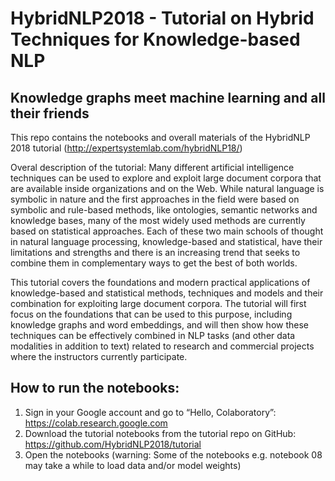 # HybridNLP2018 - Tutorial on Hybrid Techniques for Knowledge-based NLP
## Knowledge graphs meet machine learning and all their friends

This repo contains the notebooks and overall materials of the HybridNLP 2018 tutorial (http://expertsystemlab.com/hybridNLP18/)

Overal description of the tutorial: Many different artificial intelligence techniques can be used to explore and exploit large document corpora that are available inside organizations and on the Web. While natural language is symbolic in nature and the first approaches in the field were based on symbolic and rule-based methods, like ontologies, semantic networks and knowledge bases, many of the most widely used methods are currently based on statistical approaches. Each of these two main schools of thought in natural language processing, knowledge-based and statistical, have their limitations and strengths and there is an increasing trend that seeks to combine them in complementary ways to get the best of both worlds.

This tutorial covers the foundations and modern practical applications of knowledge-based and statistical methods, techniques and models and their combination for exploiting large document corpora. The tutorial will first focus on the foundations that can be used to this purpose, including knowledge graphs and word embeddings, and will then show how these techniques can be effectively combined in NLP tasks (and other data modalities in addition to text) related to research and commercial projects where the instructors currently participate.

## How to run the notebooks:
1. Sign in your Google account and go to “Hello, Colaboratory”: https://colab.research.google.com 
2. Download the tutorial notebooks from the tutorial repo on GitHub: https://github.com/HybridNLP2018/tutorial 
3. Open the notebooks (warning: Some of the notebooks e.g. notebook 08 may take a while to load data and/or model weights)

